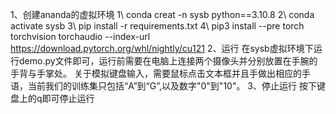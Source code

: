 1、创建ananda的虚拟环境
    1\ conda creat -n sysb python==3.10.8
    2\ conda activate sysb
    3\ pip install -r requirements.txt
    4\ pip3 install --pre torch torchvision torchaudio --index-url https://download.pytorch.org/whl/nightly/cu121
2、运行
    在sysb虚拟环境下运行demo.py文件即可，运行前需要在电脑上连接两个摄像头并分别放置在手腕的手背与手掌处。
    关于模拟键盘输入，需要鼠标点击文本框并且手做出相应的手语，当前我们的训练集只包括“A”到“G”,以及数字"0"到"10"。
3、停止运行
    按下键盘上的q即可停止运行